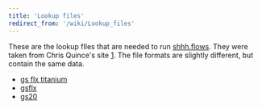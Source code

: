 ```yaml
---
title: 'Lookup files'
redirect_from: '/wiki/Lookup_files'
---
```

These are the lookup fIles that are needed to run
[shhh.flows](shhh.flows). They were taken from Chris
Quince's site
[1](https://userweb.eng.gla.ac.uk/christopher.quince/Software/PyroNoise.html).
The file formats are slightly different, but contain the same data.

-   [ gs flx titanium](https://mothur.s3.us-east-2.amazonaws.com/wiki/lookup_titanium.zip)
-   [ gsflx](https://mothur.s3.us-east-2.amazonaws.com/wiki/lookup_gsflx.zip)
-   [ gs20](https://mothur.s3.us-east-2.amazonaws.com/wiki/lookup_gs20.zip)
